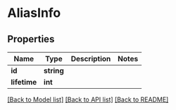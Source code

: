 # AliasInfo

## Properties
Name | Type | Description | Notes
------------ | ------------- | ------------- | -------------
**id** | **string** |  | 
**lifetime** | **int** |  | 

[[Back to Model list]](../README.md#documentation-for-models) [[Back to API list]](../README.md#documentation-for-api-endpoints) [[Back to README]](../README.md)


